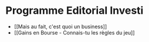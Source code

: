 # Programme Editorial Investi

- [[Mais au fait, c'est quoi un business]]
- [[Gains en Bourse - Connais-tu les règles du jeu]]
